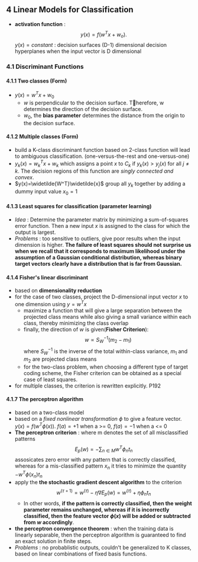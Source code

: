 ## 4 Linear Models for Classification
- **activation function** :
$$ y(x) = f (w^Tx+w_o).$$
$y(x)=constant$ : decision surfaces
(D-1) dimensional decision hyperplanes when the input vector is D dimensional

### 4.1 Discriminant Functions
#### 4.1.1 Two classes (Form)
- $y(x) = w^Tx+w_0$
    - $w$ is perpendicular to the decision surface. Therefore, w determines the direction of the decision surface.
    - $w_0$, the **bias parameter** determines the distance from the origin to the decision surface.
#### 4.1.2 Multiple classes (Form)
- build a K-class discriminant function based on 2-class function will lead to ambiguous classification. (one-versus-the-rest and one-versus-one)
- $y_k(x)=w_k^Tx+w_k$ which assigns a point $x$ to $C_k$ if $y_k(x) > y_j(x)$ for all $j\neq k$. The decision regions of this function are *singly connected and convex*.
- $y(x)=\widetilde{W^T}\widetilde{x}$ group all $y_k$ together by adding a dummy input value $x_0=1$
#### 4.1.3 Least squares for classification (parameter learning)
- *Idea* : Determine the parameter matrix by minimizing a sum-of-squares error function. Then a new input $x$ is assigned to the class for which the output is largest.
- *Problems* : too sensitive to outliers, give poor results when the input dimension is higher. **The failure of least squares should not surprise us when we recall that it corresponds to maximum likelihood under the assumption of a Gaussian conditional distribution, whereas binary target vectors clearly have a distribution that is far from Gaussian.**
#### 4.1.4 Fisher's linear discriminant
- based on **dimensionality reduction**
- for the case of two classes, project the D-dimensional input vector $x$ to one dimension using $y=w^Tx$
    - maximize a function that will give a large separation between the projected class means while also giving a small variance within each class, thereby minimizing the class overlap
    - finally, the direction of $w$ is given(**Fisher Criterion**):
    $$w\propto S_W^{-1} (m_2-m_1)$$
    where $S_W^{-1}$ is the inverse of the total within-class variance, $m_1$ and $m_2$ are projected class means
    - for the two-class problem, when choosing a different type of target coding scheme, the Fisher criterion can be obtained as a special case of least squares.
- for multiple classes, the criterion is rewritten explicitly. P192
#### 4.1.7 The perceptron algorithm
- based on a two-class model
- based on a *fixed nonlinear transformation* $\phi$ to give a feature vector. $y(x)=f(w^T\phi(x))$. 
$f(a) = +1$ when a >= 0, $f(a)=-1$ when a <= 0
- **The perceptron criterion** : where m denotes the set of all misclassified patterns 
$$ E_p(w)=-\sum_{n\in M}w^T\phi_nt_n$$
assosicates zero error with any pattern that is correctly classified, whereas for a mis-classified pattern $x_n$ it tries to minimize the quantity $-w^T\phi(x_n)t_n$
- apply the **the stochastic gradient descent algorithm** to the criterion
$$ w^{(\tau+1)}=w^{(\tau)}-\eta\nabla E_p(w)=w^{(\tau)}+\eta\phi_nt_n$$
    - In other words, **if the pattern is correctly classified, then the weight parameter remains unchanged, whereas if it is incorrectly classified, then the feature vector $\phi(x)$ will be added or subtracted from $w$ accordingly**.
- **the perceptron convergence theorem** : when the training data is linearly separable, then the perceptron algorithm is guaranteed to find an exact solution in finite steps.
- *Problems* : no probablistic outputs, couldn't be generalized to K classes, based on linear combinations of fixed basis functions.